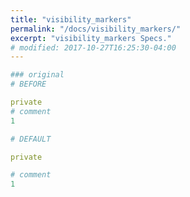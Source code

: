 ```yaml
---
title: "visibility_markers"
permalink: "/docs/visibility_markers/"
excerpt: "visibility_markers Specs."
# modified: 2017-10-27T16:25:30-04:00
---
```

```ruby
### original
# BEFORE

private
# comment
1

```
```ruby
# DEFAULT

private

# comment
1
```
